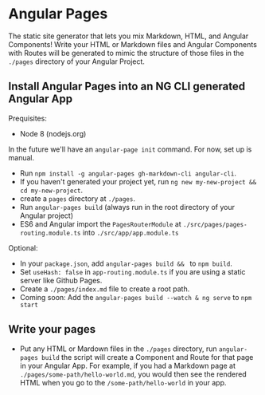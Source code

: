 # Angular Pages
The static site generator that lets you mix Markdown, HTML, and Angular Components! Write your HTML or Markdown files and Angular Components with Routes will be generated to mimic the structure of those files in the `./pages` directory of your Angular Project.


## Install Angular Pages into an NG CLI generated Angular App
Prequisites:
- Node 8 (nodejs.org)

In the future we'll have an `angular-page init` command. For now, set up is manual.

- Run `npm install -g angular-pages gh-markdown-cli angular-cli`.
- If you haven't generated your project yet, run `ng new my-new-project && cd my-new-project`.
- create a `pages` directory at `./pages`.
- Run `angular-pages build` (always run in the root directory of your Angular project)
- ES6 and Angular import the `PagesRouterModule` at `./src/pages/pages-routing.module.ts` into `./src/app/app.module.ts` 

Optional:
- In your `package.json`, add `angular-pages build && ` to `npm build`.
- Set `useHash: false` in `app-routing.module.ts` if you are using a static server like Github Pages.
- Create a `./pages/index.md` file to create a root path.
- Coming soon: Add the `angular-pages build --watch & ng serve` to `npm start` 


## Write your pages
- Put any HTML or Mardown files in the `./pages` directory, run `angular-pages build` the script will create a Component and Route for that page in your Angular App. For example, if you had a Markdown page at `./pages/some-path/hello-world.md`, you would then see the rendered HTML when you go to the `/some-path/hello-world` in your app.
